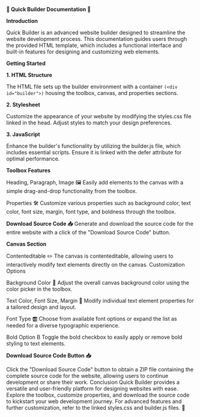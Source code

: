 **👑 Quick Builder Documentation 👑**

**Introduction**

Quick Builder is an advanced website builder designed to streamline the website development process. This documentation guides users through the provided HTML template, which includes a functional interface and built-in features for designing and customizing web elements.

**Getting Started**

**1. HTML Structure**

The HTML file sets up the builder environment with a container ```(<div id="builder">)``` housing the toolbox, canvas, and properties sections.

**2. Stylesheet**

Customize the appearance of your website by modifying the styles.css file linked in the head. Adjust styles to match your design preferences.

**3. JavaScript**

Enhance the builder's functionality by utilizing the builder.js file, which includes essential scripts. Ensure it is linked with the defer attribute for optimal performance.

**Toolbox Features**

Heading, Paragraph, Image 🖼️
Easily add elements to the canvas with a simple drag-and-drop functionality from the toolbox.

Properties 🛠️
Customize various properties such as background color, text color, font size, margin, font type, and boldness through the toolbox.

**Download Source Code 📥**
Generate and download the source code for the entire website with a click of the "Download Source Code" button.

**Canvas Section**

Contenteditable ✏️
The canvas is contenteditable, allowing users to interactively modify text elements directly on the canvas.
Customization Options

Background Color 🌈
Adjust the overall canvas background color using the color picker in the toolbox.

Text Color, Font Size, Margin 📏
Modify individual text element properties for a tailored design and layout.

Font Type 🆎
Choose from available font options or expand the list as needed for a diverse typographic experience.

Bold Option B
Toggle the bold checkbox to easily apply or remove bold styling to text elements.

**Download Source Code Button 📥**

Click the "Download Source Code" button to obtain a ZIP file containing the complete source code for the website, allowing users to continue development or share their work.
Conclusion
Quick Builder provides a versatile and user-friendly platform for designing websites with ease. Explore the toolbox, customize properties, and download the source code to kickstart your web development journey. For advanced features and further customization, refer to the linked styles.css and builder.js files. 🚀

